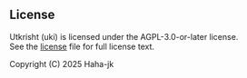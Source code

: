 ## License

Utkrisht (uki) is licensed under the AGPL-3.0-or-later license.  
See the [license](./license.txt) file for full license text. 

Copyright (C) 2025 Haha-jk